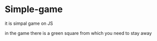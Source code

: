 # Simple-game
it is simpal game on JS

in the game there is a green square from which you need to stay away
